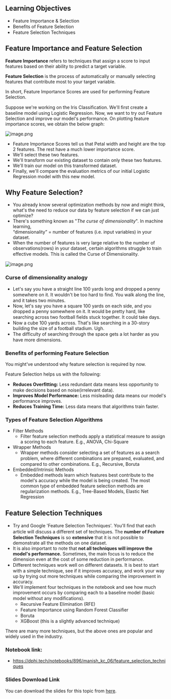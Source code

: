 ## Learning Objectives

* Feature Importance & Selection
* Beneﬁts of Feature Selection
* Feature Selection Techniques

## Feature Importance and Feature Selection
**Feature Importance** refers to techniques that assign a score to input features based on their ability to predict a target variable.

**Feature Selection** is the process of automatically or manually selecting features that contribute most to your target variable.

In short, Feature Importance Scores are used for performing Feature Selection.

Suppose we're working on the Iris Classiﬁcation. We'll ﬁrst create a baseline model using Logistic Regression. Now, we want to try out Feature Selection and improve our model's performance. On plotting feature importance scores, we obtain the below graph:









![image.png](https://dphi-live.s3.amazonaws.com/media_uploads/image_3cdde50c1f804d94856da9cd19505e61.png)








* Feature Importance Scores tell us that Petal width and height are the top 2 features. The rest have a much lower importance score.
* We'll select these two features.
* We'll transform our existing dataset to contain only these two features.
* We'll train our model on this transformed dataset.
* Finally, we'll compare the evaluation metrics of our initial Logistic Regression model with this new model.

## Why Feature Selection?

* You already know several optimization methods by now and might think, what's the need to reduce our data by feature selection if we can just optimize?
* There's something known as "_The curse of dimensionality_". In machine learning,  
“dimensionality” = number of features (i.e. input variables) in your dataset.
* When the number of features is very large relative to the number of observations(rows) in your dataset, certain algorithms struggle to train eﬀective models. This is called the Curse of Dimensionality.














![image.png](https://dphi-live.s3.amazonaws.com/media_uploads/image_518bcbb29bb84204bde9eea4f6d8a1c4.png)








### Curse of dimensionality analogy

* Let's say you have a straight line 100 yards long and dropped a penny somewhere on it. It wouldn't be too hard to ﬁnd. You walk along the line, and it takes two minutes.
* Now, let's say you have a square 100 yards on each side, and you dropped a penny somewhere on it. It would be pretty hard, like searching across two football ﬁelds stuck together. It could take days.
* Now a cube 100 yards across. That's like searching in a 30-story building the size of a football stadium. Ugh.
* The diﬃculty of searching through the space gets a lot harder as you have more dimensions.

### Benefits of performing Feature Selection

You might've understood why feature selection is required by now.

Feature Selection helps us with the following:
* **Reduces Overﬁtting:** Less redundant data means less opportunity to make decisions based on noise(irrelevant data).
* **Improves Model Performance:** Less misleading data means our model's performance improves.
* **Reduces Training Time:** Less data means that algorithms train faster.

### Types of Feature Selection Algorithms

* Filter Methods
  * Filter feature selection methods apply a statistical measure to assign a scoring to each feature. E.g., ANOVA, Chi-Square
* Wrapper Methods
  * Wrapper methods consider selecting a set of features as a search problem, where diﬀerent combinations are prepared, evaluated, and compared to other combinations. E.g., Recursive, Boruta
* Embedded/Intrinsic Methods
  * Embedded methods learn which features best contribute to the model's accuracy while the model is being created. The most common type of embedded feature selection methods are regularization methods. E.g., Tree-Based Models, Elastic Net Regression

## Feature Selection Techniques

* Try and Google 'Feature Selection Techniques'. You'll ﬁnd that each article will discuss a diﬀerent set of techniques. The **number of Feature Selection Techniques** is so **extensive** that it is not possible to demonstrate all the methods on one dataset.
* It is also important to note that **not all techniques will improve the model's performance.** Sometimes, the main focus is to reduce the dimension even at the cost of some reduction in performance.
* Diﬀerent techniques work well on diﬀerent datasets. It is best to start with a simple technique, see if it improves accuracy, and work your way up by trying out more techniques while comparing the improvement in accuracy.
* We'll implement four techniques in the notebook and see how much improvement occurs by comparing each to a baseline model (basic model without any modiﬁcations).
  * Recursive Feature Elimination (RFE)
  * Feature Importance using Random Forest Classiﬁer
  * Boruta
  * XGBoost (this is a slightly advanced technique)

There are many more techniques, but the above ones are popular and widely used in the industry.

### **Notebook link:**

* https://dphi.tech/notebooks/896/manish_kc_06/feature_selection_techniques

### Slides Download Link

You can download the slides for this topic from [here](https://docs.google.com/presentation/d/1ApRZzBM0JTgdM93iH__dwktzlHnT4qD_8zjdI9NYX2s/edit?usp=sharing).